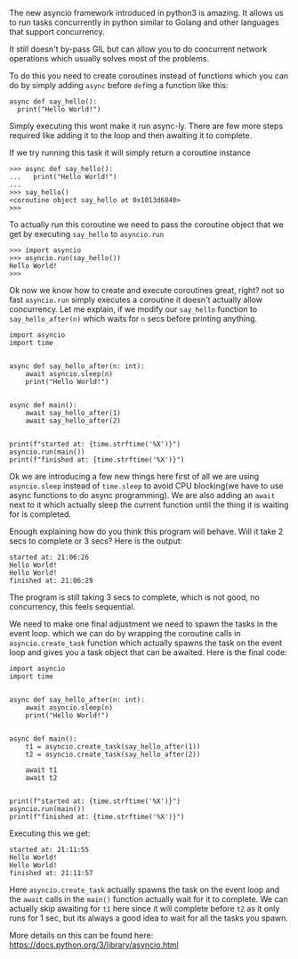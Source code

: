 The new asyncio framework introduced in python3 is amazing. It allows us to run tasks concurrently in python similar to Golang and other languages that support
concurrency.

It still doesn't by-pass GIL but can allow you to do concurrent network operations which usually solves most of the problems.

To do this you need to create coroutines instead of functions which you can do by simply adding `async` before `def`ing a function like this:
```python3
async def say_hello():
  print("Hello World!")
```

Simply executing this wont make it run async-ly. There are few more steps required like adding it to the loop and then awaiting it to complete.

If we try running this task it will simply return a coroutine instance
```
>>> async def say_hello():
...   print("Hello World!")
...
>>> say_hello()
<coroutine object say_hello at 0x1013d6840>
>>> 
```

To actually run this coroutine we need to pass the coroutine object that we get by executing `say_hello` to `asyncio.run`
```
>>> import asyncio
>>> asyncio.run(say_hello())
Hello World!
>>>
```

Ok now we know how to create and execute coroutines great, right? not so fast `asyncio.run` simply executes a coroutine it doesn't actually allow concurrency.
Let me explain, if we modify our `say_hello` function to `say_hello_after(n)` which waits for `n` secs before printing anything.

```python3
import asyncio
import time


async def say_hello_after(n: int):
    await asyncio.sleep(n)
    print("Hello World!")


async def main():
    await say_hello_after(1)
    await say_hello_after(2)


print(f"started at: {time.strftime('%X')}")
asyncio.run(main())
print(f"finished at: {time.strftime('%X')}")
```

Ok we are introducing a few new things here first of all we are using `asyncio.sleep` instead of `time.sleep` to avoid CPU blocking(we have to use async functions
to do async programming). We are also adding an `await` next to it which actually sleep the current function until the thing it is waiting for is completed.

Enough explaining how do you think this program will behave. Will it take 2 secs to complete or 3 secs? Here is the output:

```
started at: 21:06:26
Hello World!
Hello World!
finished at: 21:06:29
```

The program is still taking 3 secs to complete, which is not good, no concurrency, this feels sequential.

We need to make one final adjustment we need to spawn the tasks in the event loop. which we can do by wrapping the coroutine calls in `asyncio.create_task` function
which actually spawns the task on the event loop and gives you a task object that can be awaited. Here is the final code:

```python3
import asyncio
import time


async def say_hello_after(n: int):
    await asyncio.sleep(n)
    print("Hello World!")


async def main():
    t1 = asyncio.create_task(say_hello_after(1))
    t2 = asyncio.create_task(say_hello_after(2))

    await t1
    await t2


print(f"started at: {time.strftime('%X')}")
asyncio.run(main())
print(f"finished at: {time.strftime('%X')}")
```
Executing this we get:
```
started at: 21:11:55
Hello World!
Hello World!
finished at: 21:11:57
```

Here `asyncio.create_task` actually spawns the task on the event loop and the `await` calls in the `main()` function actually wait for it to complete.
We can actually skip awaiting for `t1` here since it will complete before `t2` as it only runs for 1 sec, but its always a good idea to wait for all the tasks 
you spawn.

More details on this can be found here: https://docs.python.org/3/library/asyncio.html

